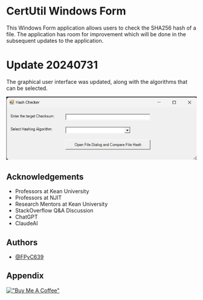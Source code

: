 
# CertUtil Windows Form

This Windows Form application allows users to check the SHA256 hash of a file. The application has room for improvement which will be done in the subsequent updates to the application.

# Update 20240731

The graphical user interface was updated, along with the algorithms that can be selected.

![App GUI Appearence](GUIApp.png)

## Acknowledgements

 - Professors at Kean University
 - Professors at NJIT
 - Research Mentors at Kean University
 - StackOverflow Q&A Discussion
 - ChatGPT
 - ClaudeAI


## Authors

- [@FPyC639](https://github.com/FPyC639)


## Appendix

[!["Buy Me A Coffee"](https://www.buymeacoffee.com/assets/img/custom_images/orange_img.png)](https://www.buymeacoffee.com/joseserra8x)
